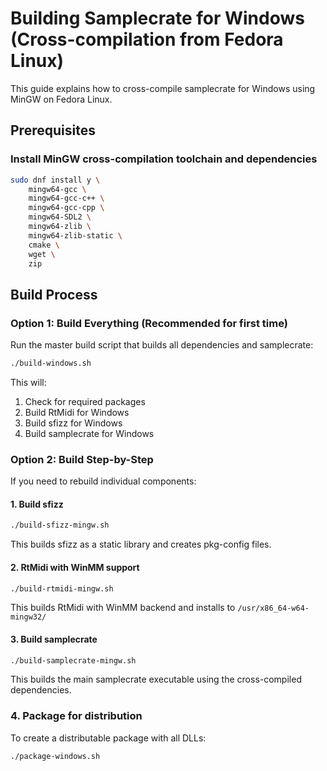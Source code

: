 # Building Samplecrate for Windows (Cross-compilation from Fedora Linux)


This guide explains how to cross-compile samplecrate for Windows using MinGW on Fedora Linux.

## Prerequisites

### Install MinGW cross-compilation toolchain and dependencies

```bash
sudo dnf install y \
    mingw64-gcc \
    mingw64-gcc-c++ \
    mingw64-gcc-cpp \
    mingw64-SDL2 \
    mingw64-zlib \
    mingw64-zlib-static \
    cmake \
    wget \
    zip
```

## Build Process

### Option 1: Build Everything (Recommended for first time)

Run the master build script that builds all dependencies and samplecrate:

```bash
./build-windows.sh
```

This will:
1. Check for required packages
2. Build RtMidi for Windows
3. Build sfizz for Windows
4. Build samplecrate for Windows

### Option 2: Build Step-by-Step

If you need to rebuild individual components:


#### 1. Build sfizz
```bash
./build-sfizz-mingw.sh
```

This builds sfizz as a static library and creates pkg-config files.

#### 2. RtMidi with WinMM support
```bash
./build-rtmidi-mingw.sh
```

This builds RtMidi with WinMM backend and installs to `/usr/x86_64-w64-mingw32/`

#### 3. Build samplecrate
```bash
./build-samplecrate-mingw.sh
```

This builds the main samplecrate executable using the cross-compiled dependencies.

### 4. Package for distribution

To create a distributable package with all DLLs:

```bash
./package-windows.sh
```